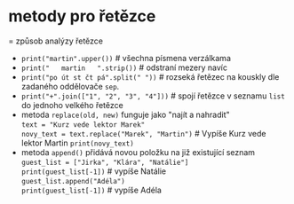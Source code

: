 # metody pro řetězce
= způsob analýzy řetězce

- `print("martin".upper())` # všechna písmena verzálkama
- `print("   martin   ".strip())` # odstraní mezery navíc
- `print("po út st čt pá".split(" "))` # rozseká řetězec na kouskly dle zadaného oddělovače `sep`.
- `print("+".join(["1", "2", "3", "4"]))` # spojí řetězce v seznamu `list` do jednoho velkého řetězce
- metoda `replace(old, new)` funguje jako "najít a nahradit"  
`text = "Kurz vede lektor Marek"`  
`novy_text = text.replace("Marek", "Martin")` # Vypíše Kurz vede lektor Martin
`print(novy_text)`
- metoda `append()` přidává novou položku na již existující seznam  
`guest_list = ["Jirka", "Klára", "Natálie"]`  
`print(guest_list[-1])` # vypíše Natálie  
`guest_list.append("Adéla")`  
`print(guest_list[-1])` # vypíše Adéla  
